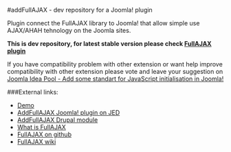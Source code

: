 #addFullAJAX - dev repository for a Joomla! plugin

Plugin connect the FullAJAX library to Joomla! that allow simple use AJAX/AHAH tehnology on the Joomla sites.

**This is dev repository, for latest stable version please check [FullAJAX plugin](http://getsite.org.ua/en/tag/fullajax-plugin)**

If you have compatibility problem with other extension or want help improve compatibility with other extension please vote  and leave your suggestion on [Joomla Idea Pool - Add some standart for JavaScript initialisation in Joomla!](http://ideas.joomla.org/forums/84261-joomla-idea-pool/suggestions/2621261-add-some-standart-for-javascript-initialisation-in)


###External links:
* [Demo](http://getsite.org.ua/jdemo)
* [AddFullAJAX Joomla! plugin on JED](http://extensions.joomla.org/extensions/core-enhancements/performance/scripts/13293)
* [AddFullAJAX Drupal module](http://drupal.org/sandbox/fedik/1543626)
* [What is FullAJAX](http://getsite.org.ua/en/fullajax/what-is-fullajax)
* [FullAJAX on github](https://github.com/Fedik/FullAJAX)
* [FullAJAX wiki](https://github.com/Fedik/FullAJAX/wiki)





